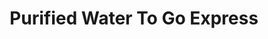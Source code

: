 ---
title: "Purified Water To Go Express"
url: /aloha/purified-water-to-go-express/
shop: Wasser
---